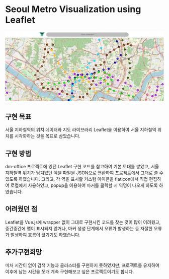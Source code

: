 # Seoul Metro Visualization using Leaflet

![Implementation Image](/capture1.png)

## 구현 목표

서울 지하철역의 위치 데이터와 지도 라이브러리 Leaflet을 이용하여
서울 지하철역 위치를 시각화하는 것을 목표로 삼았습니다.

## 구현 방법

dm-office 프로젝트에 있던 Leaflet 구현 코드를 참고하여 기본 토대를
쌓았고, 서울 지하철역 위치가 담겨있던 엑셀 파일을 JSON으로 변환하여
프로젝트에서 그대로 쓸 수 있도록 하였습니다. 그리고, 각 역을 표시할
커스텀 아이콘을 flaticon에서 직접 편집하여 로컬에서 사용하였고,
popup을 이용하여 마커를 클릭할 시 역명이 나오게 하도록 하였습니다.

## 어려웠던 점

Leaflet을 Vue.js에 wrapper 없이 그대로 구현시킨 코드를 찾는 것이
많이 어려웠고, 중간중간에 맵이 표시되지 않거나, 마커 생성 단계에서
오류가 발생하는 등 자잘한 오류가 발생하여 흐름이 끊기기도 하였습니다.

## 추가구현희망

미처 시간이 없어 검색 기능과 클러스터를 구현하지 못하였지만, 프로젝트를
유지하여 이후에 남는 시간을 쪼개 계속 구현해보고 싶은 프로젝트이기도 합니다.
